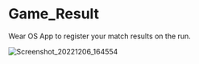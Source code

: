 # Game_Result
Wear OS App to register your match results on the run.


![Screenshot_20221206_164554](https://user-images.githubusercontent.com/8181056/205972013-39176989-b456-4a7f-8906-30c3cbbf1bd4.png)
